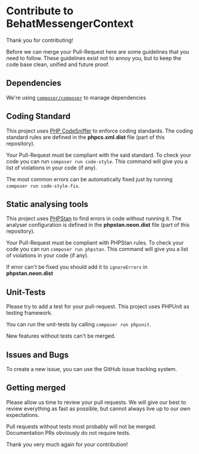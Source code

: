 # Contribute to BehatMessengerContext

Thank you for contributing!

Before we can merge your Pull-Request here are some guidelines that you need to follow.
These guidelines exist not to annoy you, but to keep the code base clean,
unified and future proof.

## Dependencies

We're using [`composer/composer`](https://github.com/composer/composer) to manage dependencies

## Coding Standard

This project uses [PHP CodeSniffer](https://github.com/squizlabs/PHP_CodeSniffer) to enforce coding standards.
The coding standard rules are defined in the **phpcs.xml.dist** file (part of this repository).

Your Pull-Request must be compliant with the said standard.
To check your code you can run `composer run code-style`. This command will give you a list of violations in your code (if any).

The most common errors can be automatically fixed just by running `composer run code-style-fix`.

[coding standard homepage]: https://github.com/doctrine/coding-standard

## Static analysing tools

This project uses [PHPStan](https://github.com/phpstan/phpstan) to find errors in code without running it.
The analyser configuration is defined in the **phpstan.neon.dist** file (part of this repository).

Your Pull-Request must be compliant with PHPStan rules.
To check your code you can run `composer run phpstan`. This command will give you a list of violations in your code (if any).

If error can't be fixed you should add it to `ignoreErrors` in  **phpstan.neon.dist**

## Unit-Tests

Please try to add a test for your pull-request. This project uses PHPUnit as testing framework.

You can run the unit-tests by calling `composer run phpunit`.

New features without tests can't be merged.

## Issues and Bugs

To create a new issue, you can use the GitHub issue tracking system.

## Getting merged

Please allow us time to review your pull requests. We will give our best to review
everything as fast as possible, but cannot always live up to our own expectations.

Pull requests without tests most probably will not be merged.
Documentation PRs obviously do not require tests.

Thank you very much again for your contribution!
